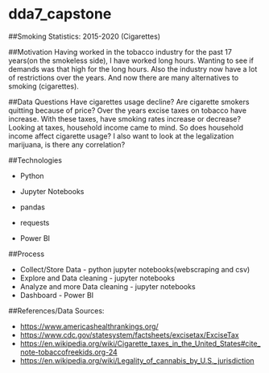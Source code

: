 # dda7_capstone

##Smoking Statistics: 2015-2020 (Cigarettes)



##Motivation
  Having worked in the tobacco industry for the past 17 years(on the smokeless side), I have worked long hours. Wanting to see if demands was that high for the long hours. Also the industry now have a lot of restrictions over the years. And now there are many alternatives to smoking (cigarettes).


##Data Questions
  Have cigarettes usage decline? Are cigarette smokers quitting because of price?
  Over the years excise taxes on tobacco have increase. With these taxes, have smoking rates increase or decrease? Looking at taxes, household income came to mind. So does household income affect cigarette usage? I also want to look at the legalization marijuana, is there any correlation?


##Technologies
*  Python
*    Jupyter Notebooks
*    pandas
*    requests

*  Power BI


##Process
*  Collect/Store Data - python jupyter notebooks(webscraping and csv)
*  Explore and Data cleaning - jupyter notebooks
*  Analyze and more Data cleaning - jupyter notebooks
*  Dashboard - Power BI


##References/Data Sources:
*  https://www.americashealthrankings.org/
*  https://www.cdc.gov/statesystem/factsheets/excisetax/ExciseTax
*  https://en.wikipedia.org/wiki/Cigarette_taxes_in_the_United_States#cite_note-tobaccofreekids.org-24
*  https://en.wikipedia.org/wiki/Legality_of_cannabis_by_U.S._jurisdiction
